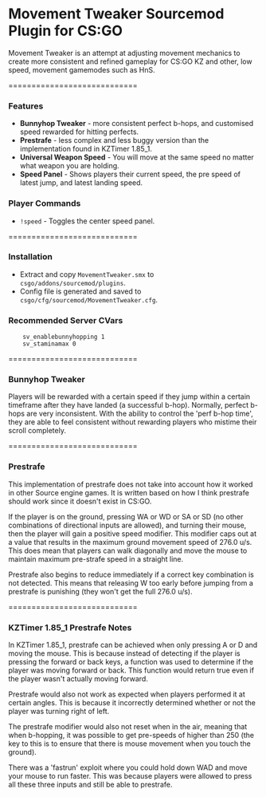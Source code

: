 # Movement Tweaker Sourcemod Plugin for CS:GO

Movement Tweaker is an attempt at adjusting movement mechanics to create more consistent and refined gameplay for CS:GO KZ and other, low speed, movement gamemodes such as HnS.

============================

### Features

 * **Bunnyhop Tweaker** - more consistent perfect b-hops, and customised speed rewarded for hitting perfects.
 * **Prestrafe** - less complex and less buggy version than the implementation found in KZTimer 1.85_1.
 * **Universal Weapon Speed** - You will move at the same speed no matter what weapon you are holding.
 * **Speed Panel** - Shows players their current speed, the pre speed of latest jump, and latest landing speed.
 
### Player Commands

 * ```!speed``` - Toggles the center speed panel.

============================

### Installation

 * Extract and copy ```MovementTweaker.smx``` to ```csgo/addons/sourcemod/plugins```.
 * Config file is generated and saved to ```csgo/cfg/sourcemod/MovementTweaker.cfg```.
 
### Recommended Server CVars

```
	sv_enablebunnyhopping 1
	sv_staminamax 0	
```
 
============================

### Bunnyhop Tweaker

Players will be rewarded with a certain speed if they jump within a certain timeframe after they have landed (a successful b-hop). Normally, perfect b-hops are very inconsistent. With the ability to control the 'perf b-hop time', they are able to feel consistent without rewarding players who mistime their scroll completely.

============================

### Prestrafe

This implementation of prestrafe does not take into account how it worked in other Source engine games. It is written based on how I think prestrafe should work since it doesn't exist in CS:GO.

If the player is on the ground, pressing WA or WD or SA or SD (no other combinations of directional inputs are allowed), and turning their mouse, then the player will gain a positive speed modifier. This modifier caps out at a value that results in the maximum ground movement speed of 276.0 u/s. This does mean that players can walk diagonally and move the mouse to maintain maximum pre-strafe speed in a straight line.

Prestrafe also begins to reduce immediately if a correct key combination is not detected. This means that releasing W too early before jumping from a prestrafe is punishing (they won't get the full 276.0 u/s).

============================

### KZTimer 1.85_1 Prestrafe Notes

In KZTimer 1.85_1, prestrafe can be achieved when only pressing A or D and moving the mouse. This is because instead of detecting if the player is pressing the forward or back keys, a function was used to determine if the player was moving forward or back. This function would return true even if the player wasn't actually moving forward.

Prestrafe would also not work as expected when players performed it at certain angles. This is because it incorrectly determined whether or not the player was turning right of left.

The prestrafe modifier would also not reset when in the air, meaning that when b-hopping, it was possible to get pre-speeds of higher than 250 (the key to this is to ensure that there is mouse movement when you touch the ground).

There was a 'fastrun' exploit where you could hold down WAD and move your mouse to run faster. This was because players were allowed to press all these three inputs and still be able to prestrafe.